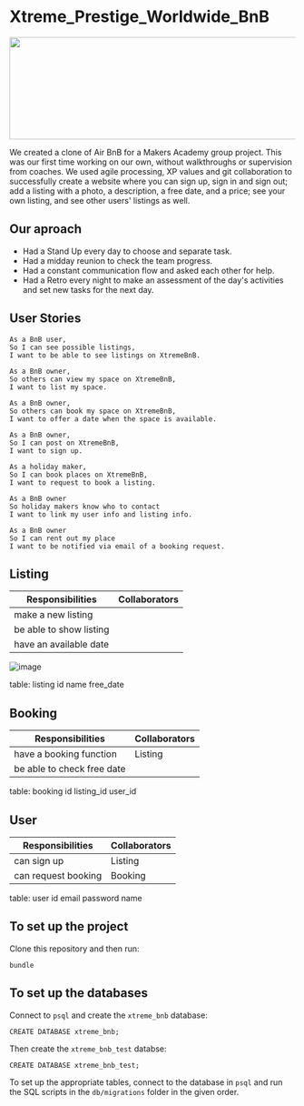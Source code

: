 # Xtreme_Prestige_Worldwide_BnB

<p align="center">
  <img width="600" height="180" src="https://user-images.githubusercontent.com/71934417/114875074-d8370e80-9df4-11eb-9a15-db933662ce0b.png">
</p>
  
We created a clone of Air BnB for a Makers Academy group project. This was our first time working on our own, without walkthroughs or supervision from coaches. We used agile processing, XP values and git collaboration to successfully create a website where you can sign up, sign in and sign out; add a listing with a photo, a description, a free date, and a price; see your own listing, and see other users' listings as well. 

## Our aproach

- Had a Stand Up every day to choose and separate task.
- Had a midday reunion to check the team progress.
- Had a constant communication flow and asked each other for help.
- Had a Retro every night to make an assessment of the day's activities and set new tasks for the next day.

## User Stories

```
As a BnB user,
So I can see possible listings,
I want to be able to see listings on XtremeBnB.

As a BnB owner,
So others can view my space on XtremeBnB,
I want to list my space.

As a BnB owner,
So others can book my space on XtremeBnB,
I want to offer a date when the space is available.

As a BnB owner,
So I can post on XtremeBnB,
I want to sign up.

As a holiday maker,
So I can book places on XtremeBnB,
I want to request to book a listing.

As a BnB owner
So holiday makers know who to contact
I want to link my user info and listing info.

As a BnB owner
So I can rent out my place
I want to be notified via email of a booking request.

```

## Listing

| Responsibilities        | Collaborators |
| ----------------------- | ------------- |
| make a new listing      |               |
| be able to show listing |               |
| have an available date  |               |

![image](https://github.com/day-katy/Xtreme_Prestige_Worldwide_BnB/blob/main/images/user_story_1.png?raw=true)

table: listing
id name free_date

## Booking

| Responsibilities           | Collaborators |
| -------------------------- | ------------- |
| have a booking function    | Listing       |
| be able to check free date |

table: booking
id listing_id user_id

## User

| Responsibilities    | Collaborators |
| ------------------- | ------------- |
| can sign up         | Listing       |
| can request booking | Booking       |

table: user
id email password name

## To set up the project

Clone this repository and then run:

```
bundle
```

## To set up the databases

Connect to `psql` and create the `xtreme_bnb` database:

```
CREATE DATABASE xtreme_bnb;
```

Then create the `xtreme_bnb_test` databse:

```
CREATE DATABASE xtreme_bnb_test;
```

To set up the appropriate tables, connect to the database in `psql` and run the SQL scripts in the `db/migrations` folder in the given order.
